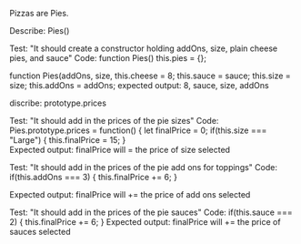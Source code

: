Pizzas are Pies.

Describe: Pies() 

Test: "It should create a constructor holding addOns, size, plain cheese pies, and sauce"
Code: function Pies()
  this.pies = {};

  function Pies(addOns, size,
    this.cheese = 8;
    this.sauce = sauce;
    this.size = size;
    this.addOns = addOns;
expected output: 8, sauce, size, addOns

discribe: prototype.prices

Test: "It should add in the prices of the pie sizes"
Code: Pies.prototype.prices = function() {
  let finalPrice = 0;
    if(this.size === "Large") {
      this.finalPrice = 15;
    }  
Expected output: finalPrice will = the price of size selected

Test: "It should add in the prices of the pie add ons for toppings"
Code: if(this.addOns === 3) {
  this.finalPrice += 6;
}

Expected output: finalPrice will += the price of add ons selected

Test: "It should add in the prices of the pie sauces"
Code: if(this.sauce === 2) {
  this.finalPrice += 6;
}
Expected output: finalPrice will += the price of sauces selected


